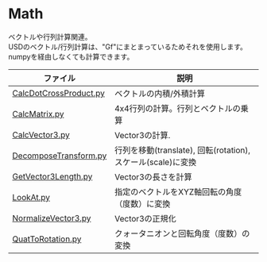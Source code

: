 # Math

ベクトルや行列計算関連。     
USDのベクトル/行列計算は、"Gf"にまとまっているためそれを使用します。      
numpyを経由しなくても計算できます。     

|ファイル|説明|     
|---|---|     
|[CalcDotCrossProduct.py](./CalcDotCrossProduct.py)|ベクトルの内積/外積計算|     
|[CalcMatrix.py](./CalcMatrix.py)|4x4行列の計算。行列とベクトルの乗算|     
|[CalcVector3.py](./CalcVector3.py)|Vector3の計算.|     
|[DecomposeTransform.py](./DecomposeTransform.py)|行列を移動(translate), 回転(rotation), スケール(scale)に変換|     
|[GetVector3Length.py](./GetVector3Length.py)|Vector3の長さを計算|     
|[LookAt.py](./LookAt.py)|指定のベクトルをXYZ軸回転の角度（度数）に変換|     
|[NormalizeVector3.py](./NormalizeVector3.py)|Vector3の正規化|     
|[QuatToRotation.py](./QuatToRotation.py)|クォータニオンと回転角度（度数）の変換|     



